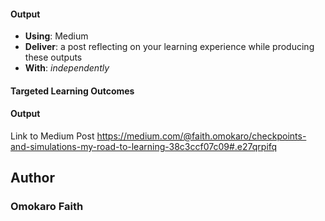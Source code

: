 #### Output
- **Using**: Medium
- **Deliver**: a post reflecting on your learning experience while producing these outputs
- **With**: *independently*

#### Targeted Learning Outcomes
#### Output

Link to Medium Post https://medium.com/@faith.omokaro/checkpoints-and-simulations-my-road-to-learning-38c3ccf07c09#.e27qrpifq

## Author
### Omokaro Faith